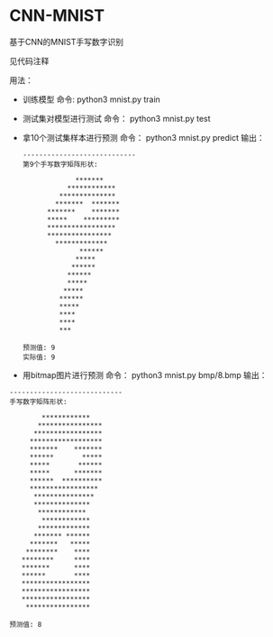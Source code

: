 # CNN-MNIST
基于CNN的MNIST手写数字识别

见代码注释

用法：
- 训练模型
命令:
python3 mnist.py train

- 测试集对模型进行测试
命令：
python3 mnist.py test

- 拿10个测试集样本进行预测
  命令：
  python3 mnist.py predict
  输出：

      ----------------------------
      第9个手写数字矩阵形状:
                                  
                   *******        
                 ************     
               **************     
              *******  *******    
            *******    *******    
            *****    *********    
            *****************     
            ****************      
              *************       
                    ******        
                   *****          
                  ******          
                 ******           
                 *****            
                *****             
               ******             
               *****              
               ****               
               ****               
               ***                
                                  
      预测值: 9
      实际值: 9


- 用bitmap图片进行预测
命令：
python3 mnist.py bmp/8.bmp
输出：

```
----------------------------
手写数字矩阵形状:
                            
        ************        
       ****************     
      *****************     
     ******************     
     *******    *******     
     ******       *****     
     *****       ******     
     *****      *******     
     ******  **********     
     *****************      
      ***************       
      **************        
       ************         
        ************        
       *************        
      ******* ******        
     *******   *****        
    ********    ****        
   ********     ****        
   *******      ****        
   ******       ****        
   *****************        
   *****************        
   *****************        
    ****************        
                                                        
预测值: 8
```

